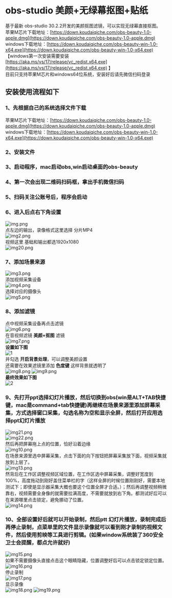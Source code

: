 # obs-studio 美颜+无绿幕抠图+贴纸
基于最新 obs-studio 30.2.2开发的美颜抠图滤镜，可以实现无绿幕直接抠图。<br>
苹果M芯片下载地址：[https://down.koudaiqiche.com/obs-beauty-1.0-apple.dmg](https://down.koudaiqiche.com/obs-beauty-1.0-apple.dmg)<br>
windows下载地址：[https://down.koudaiqiche.com/obs-beauty-win-1.0-x64.exe](https://down.koudaiqiche.com/obs-beauty-win-1.0-x64.exe)<br>
【windows第一次安装需要安装 [https://aka.ms/vs/17/release/vc_redist.x64.exe](https://aka.ms/vs/17/release/vc_redist.x64.exe) 】<br>
目前只支持苹果M芯片和windows64位系统，安装好后请先微信扫码登录<br>
## 安装使用流程如下<br>
### 1、先根据自己的系统选择文件下载<br>
苹果M芯片下载地址：[https://down.koudaiqiche.com/obs-beauty-1.0-apple.dmg](https://down.koudaiqiche.com/obs-beauty-1.0-apple.dmg)<br>
windows下载地址：[https://down.koudaiqiche.com/obs-beauty-win-1.0-x64.exe](https://down.koudaiqiche.com/obs-beauty-win-1.0-x64.exe)<br>
### 2、安装文件<br>
### 3、启动程序，mac启动obs,win启动桌面的obs-beauty<br>
### 4、第一次会出现二维码扫码框，拿出手机微信扫码<br>
### 5、扫码关注公账号后，程序会启动<br>
### 6、进入后点右下角设置<br>
![img.png](assets/img.png)<br>
点左边的输出，录像格式这里选择 分片MP4<br>
![img2.png](assets/img2.png)<br>
视频这里 基础和输出都选1920x1080<br>
![img20.png](assets/img20.png)<br>
### 7、添加场景来源<br>
![img3.png](assets/img3.png)<br>
添加视频采集设备<br>
![img4.png](assets/img4.png)<br>
选择对应的摄像头<br>
![img5.png](assets/img5.png)
### 8、添加滤镜<br>
点中视频采集设备再点击滤镜<br>
![img6.png](assets/img6.png)<br>
在音视频滤镜  **美颜+抠图** 滤镜<br>
![img7.png](assets/img7.png)<br>
**设置如下图**<br>
![1](assets/1.jpg)<br>
并勾选 **开启背景处理**，可以调整美颜设置<br>
还需要在效果滤镜里添加 **色度键**  这样背景就透明了<br>
![img8.png](assets/img8.png) ![img9.png](assets/img9.png)<br>
**最终效果如下图**<br>
![2](assets/2.jpg)<br>
### 9、先打开ppt选择幻灯片播放，然后切换到obs(win是ALT+TAB快捷键，mac是command+tab快捷键)再继续在场景来源里添加屏幕采集，方式选择窗口采集，勾选名称为空和显示全屏，然后打开应用选择ppt幻灯片播放<br>
![img21.png](assets/img21.png)<br>
![img22.png](assets/img22.png)<br>
然后再把屏幕拖上点的位置，恰好沿着边缘<br>
![img10.png](assets/img10.png)<br>
在场景来源里选中屏幕采集，点击下面的向下按钮把屏幕采集放下面，视频采集就放到上层了。<br>
![img13.png](assets/img13.png)<br>
然背后在工作区调整视频区域位置，在工作区选中屏幕采集，调整好宽度到100%，高度拖动到刚好盖住菜单栏的字（这样全屏的时候位置刚刚好，需要本地测试下；即使是显示器采集大概也要这个位置全屏才合适。）；然后再调整视频稍微靠右，视频需要全身像的就需要拉满高度，不需要就放到右下角。都测试好后可以在来源哪里点击锁定，避免挪动了位置。<br>
![img14.png](assets/img14.png)<br>
### 10、全部设置好后就可以开始录制，然后ptt 幻灯片播放，录制完成后再停止录制，点菜单里的文件显示录像就可以看到刚才录制的视频文件，然后使用剪映等工具进行剪辑。(如果window系统装了360安全卫士会提醒，都点允许就好)<br>
![img15.png](assets/img15.png)<br>
如果不需要摄像头直接点击这个眼睛隐藏，位置调整好后可以点击锁定锁定位置。<br>
![img16.png](assets/img16.png)<br>
停止录制<br>
![img17.png](assets/img17.png)<br>
显示录像<br>
![img18.png](assets/img18.png)
![img19.png](assets/img19.png)

